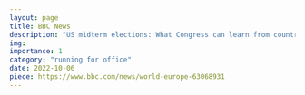 ```yaml
---
layout: page
title: BBC News
description: "US midterm elections: What Congress can learn from country with youngest lawmakers"
img:
importance: 1
category: "running for office"
date: 2022-10-06
piece: https://www.bbc.com/news/world-europe-63068931
---
```


